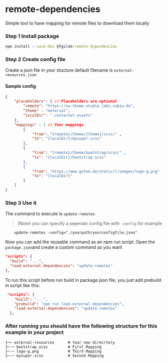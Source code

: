 # remote-dependencies
Simple tool to have mapping for remote files to download them locally

### Step 1 Install package 

```cmd
npm install --save-dev @fgilde/remote-dependencies
```

### Step 2 Create config file

Create a json file in your stucture default filename is `external-resources.json`

#### Sample config
```json
{
    "placeholders": { // Placeholders are optional
        "remote": "https://sw-theme-studio.labs.sabio.de",
        "theme" : "material",
        "localDir": "./external-assets"
    },
    "mappings" : [ // Your mappings
        {
            "from": "{remote}/theme/{theme}/scss/" ,
            "to": "{localDir}/mysuper.scss"
        },
        {
            "from": "{remote}/theme/bootstrap/scss/" ,
            "to": "{localDir}/bootstrap.scss"
        },
        {
            "from": "https://www.golem.de/staticrl/images/logo-g.png" ,
            "to": "{localDir}"
        }
    ]
}
```

### Step 3 Use it
The command to execute is `update-remotes`
> (Note) you can specify a seperate config file with `-config`
for example 
```
    update-remotes -config="./yourpath/yourconfigfile.json"
```

Now you can add the reusable command as an npm run script. Open the `package.json`and create a custom command as you want
```json
"scripts": {
  "build": "...",
  "load-external-dependencies": "update-remotes"
},
```

To run this script before run build in package.json file, you just add prebuild in script like this:

```json
 "scripts": {    
    "build": "...",
    "prebuild": "npm run load-external-dependencies",
    "load-external-dependencies": "update-remotes"
  },
```

### After running you should have the following structure for this example in your project

    
    ├── external-resources      # Your new direcrtory
    ├─-─ bootstrap.scss         # First Mapping
    ├─-─ logo-g.png             # Third Mapping
    ├─-─ mysuper.scss           # Second Mapping
  
